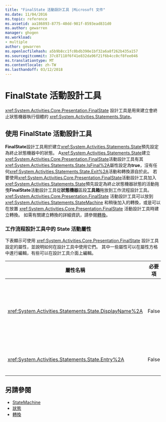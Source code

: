 ```yaml
---
title: "FinalState 活動設計工具 |Microsoft 文件"
ms.date: 11/04/2016
ms.topic: reference
ms.assetid: aa186893-8775-40dd-981f-8593ead831d0
ms.author: gewarren
manager: ghogen
ms.workload:
- multiple
author: gewarren
ms.openlocfilehash: a5b9b8cc1fc0bdb390e1bf32a6a8f262b435a157
ms.sourcegitcommit: 37c87118f6f41e832da96f21f6b4cc0cf8fee046
ms.translationtype: MT
ms.contentlocale: zh-TW
ms.lasthandoff: 03/12/2018
---
```

# <a name="finalstate-activity-designer"></a>FinalState 活動設計工具
<xref:System.Activities.Core.Presentation.FinalState> 設計工具是用來建立會終止狀態機器執行個體的 <xref:System.Activities.Statements.State>。

## <a name="using-the-finalstate-activity-designer"></a>使用 FinalState 活動設計工具
 **FinalState**設計工具用於建立<xref:System.Activities.Statements.State>預先設定為終止狀態機器中的狀態。 A<xref:System.Activities.Statements.State>建立<xref:System.Activities.Core.Presentation.FinalState>活動設計工具有其<xref:System.Activities.Statements.State.IsFinal%2A>屬性設定為**true**，沒有任何<xref:System.Activities.Statements.State.Exit%2A>活動和轉換源自於此。 若要使用<xref:System.Activities.Core.Presentation.FinalState>活動設計工具加入<xref:System.Activities.Statements.State>預先設定為終止狀態機器狀態的活動拖曳**FinalState**活動設計工具從**狀態機器**區段**工具箱**拖放到工作流程設計工具。 <xref:System.Activities.Core.Presentation.FinalState> 活動設計工具可以放到 <xref:System.Activities.Statements.StateMachine> 和稍後加入的轉換，或是可以在放置 <xref:System.Activities.Core.Presentation.FinalState> 活動設計工具時建立轉換。 如需有關建立轉換的詳細資訊，請參閱[轉換](../workflow-designer/transition-activity-designer.md)。

### <a name="state-activity-properties-in-the-workflow-designer"></a>工作流程設計工具中的 State 活動屬性
 下表顯示可使用 <xref:System.Activities.Core.Presentation.FinalState> 設計工具設定的屬性，並說明如何在設計工具中使用它們。 其中一些屬性可以在屬性方格中進行編輯，有些可以在設計工具介面上編輯。

|屬性名稱|必要項|使用方式|
|-------------------|--------------|-----------|
|<xref:System.Activities.Statements.State.DisplayName%2A>|False|指定 <xref:System.Activities.Statements.State> 活動設計工具在標頭中的易記名稱。 預設值是**狀態**。 此值可在屬性方格中編輯，或是直接在活動設計工具的標頭上編輯。 <xref:System.Activities.Statements.State.DisplayName%2A> 可用於階層連結巡覽，顯示在工作流程設計工具的頂端。<br /><br /> 雖然 <xref:System.Activities.Statements.State.DisplayName%2A> 並非絕對必要，但建議您盡量使用。|
|<xref:System.Activities.Statements.State.Entry%2A>|False|指定此狀態在轉換時發生的動作。 這個值可以拖曳中的活動設定**工具箱**並放到<xref:System.Activities.Statements.State.Entry%2A>區段的狀態。|

## <a name="see-also"></a>另請參閱

- [StateMachine](../workflow-designer/statemachine-activity-designer.md)
- [狀態](../workflow-designer/state-activity-designer.md)
- [轉換](../workflow-designer/transition-activity-designer.md)